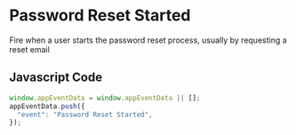 # Password Reset Started

Fire when a user starts the password reset process, usually by requesting a reset email

## Javascript Code

```js
window.appEventData = window.appEventData || [];
appEventData.push({
  "event": "Password Reset Started",
});
```